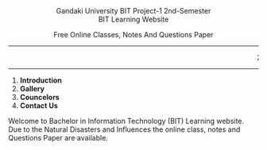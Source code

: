 
<html>
<title>Website</title>
<link rel="stylesheet" type="text/css" 
href="styles09.css" title="style09.css">
<center>
<p9>Gandaki University BIT Project-1 2nd-Semester</p9>
<br>
<p0>BIT Learning Website</p0><br>

<p7>Free Online Classes, Notes And Questions Paper</p7>
<hr>
<marquee>
<p1>2022-1st Semster Fall Questions Paper is published.
</p1>
</marquee>
</center>
<hr>
<body>
<section width="100px" length="200px">
<div class="menu">
<ol>
<li><strong>Introduction</strong></li>
<li><strong>Gallery</strong></li>
<li><strong>Councelors</strong></li>
<li><strong>Contact Us</strong></li>
</ol>
</div>
</section>
</body>
<p2>Welcome to Bachelor in Information Technology (BIT) Learning website. <br>Due to the Natural Disasters and Influences the online class, notes and Questions Paper are available. </p2> 
</html>


